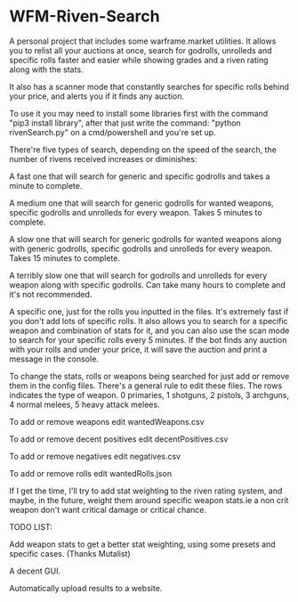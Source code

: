 # WFM-Riven-Search
A personal project that includes some warframe.market utilities. It allows you to relist all your auctions at once, search for godrolls, unrolleds and specific rolls faster and easier while showing grades and a riven rating along with the stats.

It also has a scanner mode that constantly searches for specific rolls behind your price, and alerts you if it finds any auction.

To use it you may need to install some libraries first with the command "pip3 install library", after that just write the command: "python rivenSearch.py" on a cmd/powershell and you're set up.

There're five types of search, depending on the speed of the search, the number of rivens received increases or diminishes:

A fast one that will search for generic and specific godrolls and takes a minute to complete.

A medium one that will search for generic godrolls for wanted weapons, specific godrolls and unrolleds for every weapon. Takes 5 minutes to complete.

A slow one that will search for generic godrolls for wanted weapons along with generic godrolls, specific godrolls and unrolleds for every weapon. Takes 15 minutes to complete. 

A terribly slow one that will search for godrolls and unrolleds for every weapon along with specific godrolls. Can take many hours to complete and it's not recommended.

A specific one, just for the rolls you inputted in the files. It's extremely fast if you don't add lots of specific rolls. It also allows you to search for a specific weapon and combination of stats for it, and you can also use the scan mode to search for your specific rolls every 5 minutes. If the bot finds any auction with your rolls and under your price, it will save the auction and print a message in the console.

To change the stats, rolls or weapons being searched for just add or remove them in the config files.
There's a general rule to edit these files. The rows indicates the type of weapon. 0 primaries, 1 shotguns, 2 pistols, 3 archguns, 4 normal melees, 5 heavy attack melees.

To add or remove weapons edit wantedWeapons.csv

To add or remove decent positives edit decentPositives.csv

To add or remove negatives edit negatives.csv

To add or remove rolls edit wantedRolls.json

If I get the time, I'll try to add stat weighting to the riven rating system, and maybe, in the future, weight them around specific weapon stats.ie a non crit weapon don't want critical damage or critical chance.


TODO LIST:

Add weapon stats to get a better stat weighting, using some presets and specific cases. (Thanks Mutalist)

A decent GUI.

Automatically upload results to a website.
